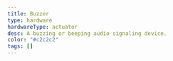 ```yaml
---
title: Buzzer
type: hardware
hardwareType: actuator
desc: A buzzing or beeping audio signaling device.
color: "#c2c2c2"
tags: []
---
```

